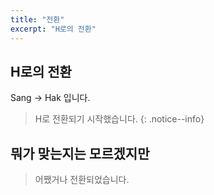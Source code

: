```yaml
---
title: "전환"
excerpt: "H로의 전환"
---
```


## H로의 전환

Sang -> Hak 입니다.

> H로 전환되기 시작했습니다.
{: .notice--info}


## 뭐가 맞는지는 모르겠지만

> 어쨌거나 전환되었습니다.